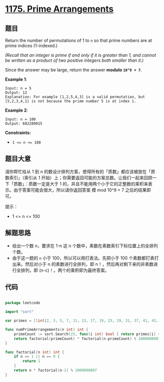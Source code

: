 # [1175. Prime Arrangements](https://leetcode.com/problems/prime-arrangements/)


## 题目

Return the number of permutations of 1 to `n` so that prime numbers are at prime indices (1-indexed.)

*(Recall that an integer is prime if and only if it is greater than 1, and cannot be written as a product of two positive integers both smaller than it.)*

Since the answer may be large, return the answer **modulo `10^9 + 7`**.

**Example 1**:

    Input: n = 5
    Output: 12
    Explanation: For example [1,2,5,4,3] is a valid permutation, but [5,2,3,4,1] is not because the prime number 5 is at index 1.

**Example 2**:

    Input: n = 100
    Output: 682289015

**Constraints:**

- `1 <= n <= 100`


## 题目大意


请你帮忙给从 1 到 n 的数设计排列方案，使得所有的「质数」都应该被放在「质数索引」（索引从 1 开始）上；你需要返回可能的方案总数。让我们一起来回顾一下「质数」：质数一定是大于 1 的，并且不能用两个小于它的正整数的乘积来表示。由于答案可能会很大，所以请你返回答案 模 mod 10^9 + 7 之后的结果即可。

提示：

- 1 <= n <= 100

## 解题思路

- 给出一个数 n，要求在 1-n 这 n 个数中，素数在素数索引下标位置上的全排列个数。
- 由于这一题的 `n` 小于 100，所以可以用打表法。先把小于 100 个素数都打表打出来。然后对小于 n 的素数进行全排列，即 n！，然后再对剩下来的非素数进行全排列，即 (n-c)！。两个的乘积即为最终答案。


## 代码

```go

package leetcode

import "sort"

var primes = []int{2, 3, 5, 7, 11, 13, 17, 19, 23, 29, 31, 37, 41, 43, 47, 53, 59, 61, 67, 71, 73, 79, 83, 89, 97}

func numPrimeArrangements(n int) int {
	primeCount := sort.Search(25, func(i int) bool { return primes[i] > n })
	return factorial(primeCount) * factorial(n-primeCount) % 1000000007
}

func factorial(n int) int {
	if n == 1 || n == 0 {
		return 1
	}
	return n * factorial(n-1) % 1000000007
}

```
